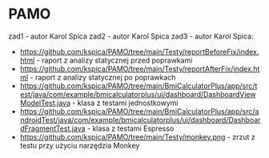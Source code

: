 # PAMO
zad1 - autor Karol Spica
zad2 - autor Karol Spica
zad3 - autor Karol Spica:
 * https://github.com/kspica/PAMO/tree/main/Testy/reportBeforeFix/index.html - raport z analizy statycznej przed poprawkami 
 * https://github.com/kspica/PAMO/tree/main/Testy/reportAfterFix/index.html - raport z analizy statycznej po poprawkach 
 * https://github.com/kspica/PAMO/tree/main/BmiCalculatorPlus/app/src/test/java/com/example/bmicalculatorplus/ui/dashboard/DashboardViewModelTest.java - klasa z testami jednostkowymi
 * https://github.com/kspica/PAMO/tree/main/BmiCalculatorPlus/app/src/androidTest/java/com/example/bmicalculatorplus/ui/dashboard/DashboardFragmentTest.java - klasa z testami Espresso
 * https://github.com/kspica/PAMO/tree/main/Testy/monkey.png - zrzut z testu przy użyciu narzędzia Monkey

